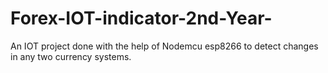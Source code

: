 # Forex-IOT-indicator-2nd-Year-

An IOT project done with the help of Nodemcu esp8266 to detect changes in any two currency systems.
